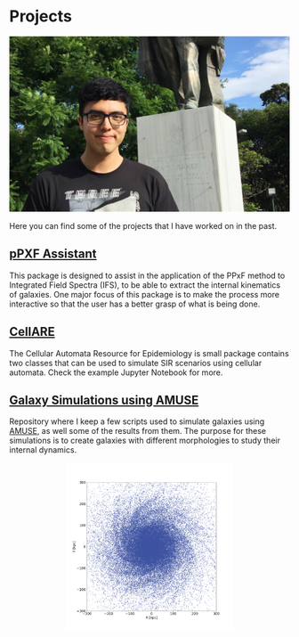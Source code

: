 
# Projects

![](images/picture.jpg "image 1")

Here you can find some of the projects that I have worked on in the past.

## [pPXF Assistant](https://github.com/DiegoGH117/ppxf_assistant)
This package is designed to assist in the application of the PPxF method to Integrated Field Spectra (IFS), to be able to extract the internal kinematics of galaxies. One major focus of this package is to make the process more interactive so that the user has a better grasp of what is being done.

## [CellARE](https://github.com/DiegoGH117/cellare)
The Cellular Automata Resource for Epidemiology is small package contains two classes that can be used to simulate SIR scenarios using cellular automata. Check the example Jupyter Notebook for more.

## [Galaxy Simulations using AMUSE]()
Repository where I keep a few scripts used to simulate galaxies using [AMUSE](https://amusecode.github.io), as well some of the results from them. The purpose for these simulations is to create galaxies with different morphologies to study their internal dynamics.

<div style="text-align: center">
<a href="">

<img src="images/disk_400myr.png" align="center" alt="image1" width="300" height="300"></a>
</div>
